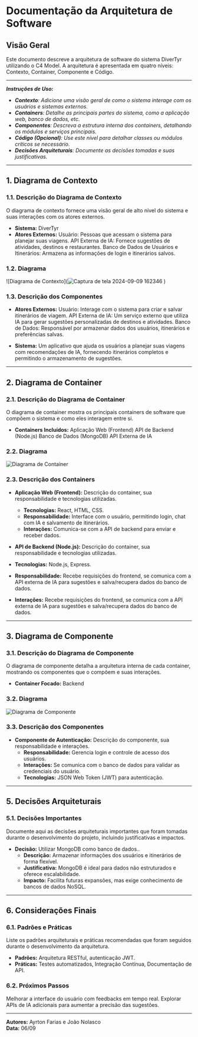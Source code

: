 # Documentação da Arquitetura de Software

## Visão Geral
Este documento descreve a arquitetura de software do sistema DiverTyr utilizando o C4 Model. A arquitetura é apresentada em quatro níveis: Contexto, Container, Componente e Código.

---
_**Instruções de Uso:**_

- _**Contexto**: Adicione uma visão geral de como o sistema interage com os usuários e sistemas externos._
- _**Containers**: Detalhe as principais partes do sistema, como a aplicação web, banco de dados, etc._
- _**Componentes**: Descreva a estrutura interna dos containers, detalhando os módulos e serviços principais._
- _**Código (Opcional)**: Use este nível para detalhar classes ou módulos críticos se necessário._
- _**Decisões Arquiteturais**: Documente as decisões tomadas e suas justificativas._
---

## 1. Diagrama de Contexto

### 1.1. Descrição do Diagrama de Contexto
O diagrama de contexto fornece uma visão geral de alto nível do sistema e suas interações com os atores externos.

- **Sistema:** DiverTyr
- **Atores Externos:** 
Usuário: Pessoas que acessam o sistema para planejar suas viagens.
API Externa de IA: Fornece sugestões de atividades, destinos e restaurantes.
Banco de Dados de Usuários e Itinerários: Armazena as informações de login e itinerários salvos.

### 1.2. Diagrama
![Diagrama de Contexto](![Captura de tela 2024-09-09 162346](https://github.com/user-attachments/assets/5af43f23-d6e6-4843-9df6-3e70ba07a59d)
)

### 1.3. Descrição dos Componentes
- **Atores Externos:** 
Usuário: Interage com o sistema para criar e salvar itinerários de viagem.
API Externa de IA: Um serviço externo que utiliza IA para gerar sugestões personalizadas de destinos e atividades.
Banco de Dados: Responsável por armazenar dados dos usuários, itinerários e preferências salvas.

- **Sistema:** 
Um aplicativo que ajuda os usuários a planejar suas viagens com recomendações de IA, fornecendo itinerários completos e permitindo o armazenamento de sugestões.

---

## 2. Diagrama de Container

### 2.1. Descrição do Diagrama de Container
O diagrama de container mostra os principais containers de software que compõem o sistema e como eles interagem entre si.

- **Containers Incluídos:** 
Aplicação Web (Frontend)
API de Backend (Node.js)
Banco de Dados (MongoDB)
API Externa de IA

### 2.2. Diagrama
![Diagrama de Container](path/para/diagrama-container.png)

### 2.3. Descrição dos Containers
- **Aplicação Web (Frontend):** Descrição do container, sua responsabilidade e tecnologias utilizadas.
  - **Tecnologias:** React, HTML, CSS.
  - **Responsabilidade:** Interface com o usuário, permitindo login, chat com IA e salvamento de itinerários.
  - **Interações:** Comunica-se com a API de backend para enviar e receber dados.

- **API de Backend (Node.js):** Descrição do container, sua responsabilidade e tecnologias utilizadas.
 - **Tecnologias:** Node.js, Express.
  - **Responsabilidade:** Recebe requisições do frontend, se comunica com a API externa de IA para sugestões e salva/recupera dados do banco de dados.
  -  **Interações:** Recebe requisições do frontend, se comunica com a API externa de IA para sugestões e salva/recupera dados do banco de dados.
---

## 3. Diagrama de Componente

### 3.1. Descrição do Diagrama de Componente
O diagrama de componente detalha a arquitetura interna de cada container, mostrando os componentes que o compõem e suas interações.

- **Container Focado:** Backend

### 3.2. Diagrama
![Diagrama de Componente](path/para/diagrama-componente.png)

### 3.3. Descrição dos Componentes
- **Componente de Autenticação:** Descrição do componente, sua responsabilidade e interações.
  - **Responsabilidade:** Gerencia login e controle de acesso dos usuários.
  - **Interações:** Se comunica com o banco de dados para validar as credenciais do usuário.
  - **Tecnologias:** JSON Web Token (JWT) para autenticação.
---


## 5. Decisões Arquiteturais

### 5.1. Decisões Importantes
Documente aqui as decisões arquiteturais importantes que foram tomadas durante o desenvolvimento do projeto, incluindo justificativas e impactos.

- **Decisão:** Utilizar MongoDB como banco de dados..
  - **Descrição:**  Armazenar informações dos usuários e itinerários de forma flexível.
  - **Justificativa:** MongoDB é ideal para dados não estruturados e oferece escalabilidade.
  - **Impacto:**  Facilita futuras expansões, mas exige conhecimento de bancos de dados NoSQL.

---

## 6. Considerações Finais

### 6.1. Padrões e Práticas
Liste os padrões arquiteturais e práticas recomendadas que foram seguidos durante o desenvolvimento da arquitetura.

- **Padrões:** Arquitetura RESTful, autenticação JWT.
- **Práticas:** Testes automatizados, Integração Contínua, Documentação de API.

### 6.2. Próximos Passos
Melhorar a interface do usuário com feedbacks em tempo real.
Explorar APIs de IA adicionais para aumentar a precisão das sugestões.

---

**Autores:** Ayrton Farias e João Nolasco  
**Data:** 06/09
